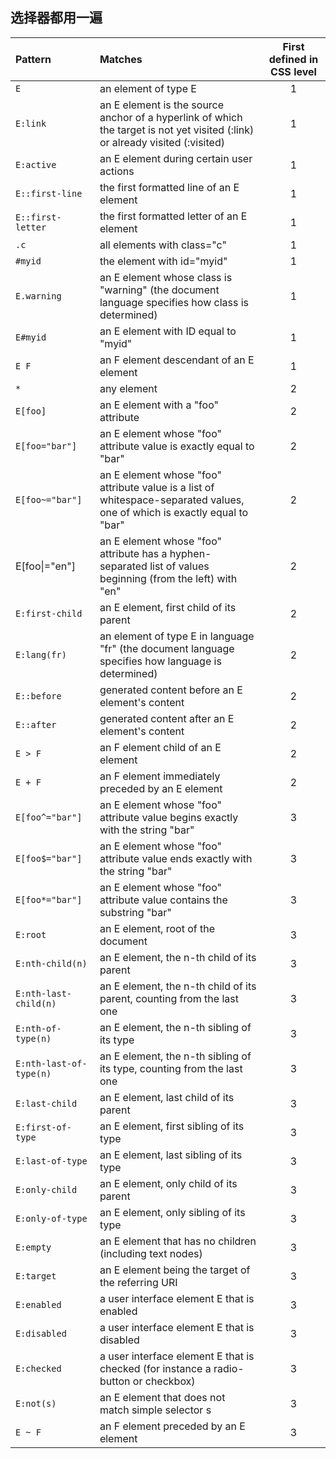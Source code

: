 ## 选择器都用一遍
| Pattern                 | Matches                                                      | First defined in CSS level |
| :---------------------- | :----------------------------------------------------------- | :------------------------: |
| `E`                     | an element of type E                                         |             1              |
| `E:link`                | an E element is the source anchor of a hyperlink of which the target is not yet visited (:link) or already visited (:visited) |             1              |
| `E:active`              | an E element during certain user actions                     |             1              |
| `E::first-line`         | the first formatted line of an E element                     |             1              |
| `E::first-letter`       | the first formatted letter of an E element                   |             1              |
| `.c`                    | all elements with class="c"                                  |             1              |
| `#myid`                 | the element with id="myid"                                   |             1              |
| `E.warning`             | an E element whose class is "warning" (the document language specifies how class is determined) |             1              |
| `E#myid`                | an E element with ID equal to "myid"                         |             1              |
| `E F`                   | an F element descendant of an E element                      |             1              |
| `*`                     | any element                                                  |             2              |
| `E[foo]`                | an E element with a "foo" attribute                          |             2              |
| `E[foo="bar"]`          | an E element whose "foo" attribute value is exactly equal to "bar" |             2              |
| `E[foo~="bar"]`         | an E element whose "foo" attribute value is a list of whitespace-separated values, one of which is exactly equal to "bar" |             2              |
| E[foo&#124;="en"]          | an E element whose "foo" attribute has a hyphen-separated list of values beginning (from the left) with "en" |             2              |
| `E:first-child`         | an E element, first child of its parent                      |             2              |
| `E:lang(fr)`            | an element of type E in language "fr" (the document language specifies how language is determined) |             2              |
| `E::before`             | generated content before an E element's content              |             2              |
| `E::after`              | generated content after an E element's content               |             2              |
| `E > F`                 | an F element child of an E element                           |             2              |
| `E + F`                 | an F element immediately preceded by an E element            |             2              |
| `E[foo^="bar"]`         | an E element whose "foo" attribute value begins exactly with the string "bar" |             3              |
| `E[foo$="bar"]`         | an E element whose "foo" attribute value ends exactly with the string "bar" |             3              |
| `E[foo*="bar"]`         | an E element whose "foo" attribute value contains the substring "bar" |             3              |
| `E:root`                | an E element, root of the document                           |             3              |
| `E:nth-child(n)`        | an E element, the n-th child of its parent                   |             3              |
| `E:nth-last-child(n)`   | an E element, the n-th child of its parent, counting from the last one |             3              |
| `E:nth-of-type(n)`      | an E element, the n-th sibling of its type                   |             3              |
| `E:nth-last-of-type(n)` | an E element, the n-th sibling of its type, counting from the last one |             3              |
| `E:last-child`          | an E element, last child of its parent                       |             3              |
| `E:first-of-type`       | an E element, first sibling of its type                      |             3              |
| `E:last-of-type`        | an E element, last sibling of its type                       |             3              |
| `E:only-child`          | an E element, only child of its parent                       |             3              |
| `E:only-of-type`        | an E element, only sibling of its type                       |             3              |
| `E:empty`               | an E element that has no children (including text nodes)     |             3              |
| `E:target`              | an E element being the target of the referring URI           |             3              |
| `E:enabled`             | a user interface element E that is enabled                   |             3              |
| `E:disabled`            | a user interface element E that is disabled                  |             3              |
| `E:checked`             | a user interface element E that is checked (for instance a radio-button or checkbox) |             3              |
| `E:not(s)`              | an E element that does not match simple selector s           |             3              |
| `E ~ F`                 | an F element preceded by an E element                        |             3              |